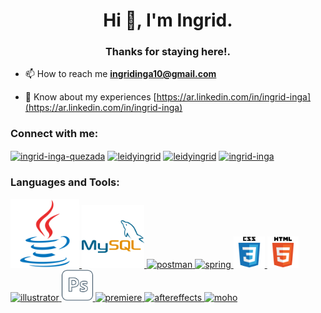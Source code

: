 <h1 align="center">Hi 👋, I'm Ingrid.</h1>
<h3 align="center">Thanks for staying here!.</h3>

<!--![Portada](https://user-images.githubusercontent.com/75276647/126992594-c5bf38a8-af9a-433f-9727-fc1997e8c6aa.png)-->






- 📫 How to reach me **ingridinga10@gmail.com**

- 📄 Know about my experiences [https://ar.linkedin.com/in/ingrid-inga](https://ar.linkedin.com/in/ingrid-inga)

<h3 align="left">Connect with me:</h3>
<p align="left">
<a href="https://linkedin.com/in/ingrid-inga" target="blank"><img align="center" src="https://raw.githubusercontent.com/rahuldkjain/github-profile-readme-generator/master/src/images/icons/Social/linked-in-alt.svg" alt="ingrid-inga-quezada" height="30" width="40" /></a>
<a href="https://instagram.com/leidyingrid" target="blank"><img align="center" src="https://raw.githubusercontent.com/rahuldkjain/github-profile-readme-generator/master/src/images/icons/Social/instagram.svg" alt="leidyingrid" height="30" width="40" /></a>
<a href="https://www.behance.net/leidyingrid" target="blank"><img align="center" src="https://raw.githubusercontent.com/rahuldkjain/github-profile-readme-generator/master/src/images/icons/Social/behance.svg" alt="leidyingrid" height="30" width="40" /></a>
<a href="https://discord.gg/ingrid-inga" target="blank"><img align="center" src="https://raw.githubusercontent.com/rahuldkjain/github-profile-readme-generator/master/src/images/icons/Social/discord.svg" alt="ingrid-inga" height="30" width="40" /></a>
</p>

<h3 align="left">Languages and Tools:</h3>
<p align="left">  <a href="https://www.java.com" target="_blank"> <img src="https://raw.githubusercontent.com/devicons/devicon/master/icons/java/java-original.svg" alt="java" width="110" height="110"/> </a> <a href="https://www.mysql.com/" target="_blank"> <img src="https://raw.githubusercontent.com/devicons/devicon/master/icons/mysql/mysql-original-wordmark.svg" alt="mysql" width="100" height="100"/> </a>  <a href="https://postman.com" target="_blank"> <img src="https://www.vectorlogo.zone/logos/getpostman/getpostman-icon.svg" alt="postman" width="80" height="80"/> </a> <a href="https://spring.io/" target="_blank"> <img src="https://www.vectorlogo.zone/logos/springio/springio-icon.svg" alt="spring" width="80" height="80"/> </a><a href="https://www.w3schools.com/css/" target="_blank"> <img src="https://raw.githubusercontent.com/devicons/devicon/master/icons/css3/css3-original-wordmark.svg" alt="css3" width="50" height="50"/> </a> <a href="https://www.w3.org/html/" target="_blank"> <img src="https://raw.githubusercontent.com/devicons/devicon/master/icons/html5/html5-original-wordmark.svg" alt="html5" width="50" height="50"/> </a> <a href="https://www.adobe.com/in/products/illustrator.html" target="_blank"> <img src="https://www.vectorlogo.zone/logos/adobe_illustrator/adobe_illustrator-icon.svg" alt="illustrator" width="50" height="50"/> </a>  <a href="https://www.photoshop.com/en" target="_blank"> <img src="https://raw.githubusercontent.com/devicons/devicon/master/icons/photoshop/photoshop-line.svg" alt="photoshop" width="50" height="50"/> </a> 
 <a href="https://www.adobe.com/in/products/premiere.html" target="_blank"> <img src="https://logodownload.org/wp-content/uploads/2019/10/adobe-premiere-pro-logo-0.png" alt="premiere" width="60" height="60"/> </a>
<a href="https://www.adobe.com/in/products/aftereffects.html" target="_blank"> <img src="https://upload.wikimedia.org/wikipedia/commons/2/29/Adobe_After_Effects_CC_icon.png" alt="aftereffects" width="50" height="50"/> </a> 
<a href="https://moho.lostmarble.com/" target="_blank"> <img src="https://upload.wikimedia.org/wikipedia/commons/0/0f/Moho.png" alt="moho" width="50" height="50"/></p>








<!--
**ingrid-inga/ingrid-inga** is a ✨ _special_ ✨ repository because its `README.md` (this file) appears on your GitHub profile.

Here are some ideas to get you started:

- 🔭 I’m currently working on ...
- 🌱 I’m currently learning ...
- 👯 I’m looking to collaborate on ...
- 🤔 I’m looking for help with ...
- 💬 Ask me about ...
- 📫 How to reach me: ...
- 😄 Pronouns: ...
- ⚡ Fun fact: ...
-->
